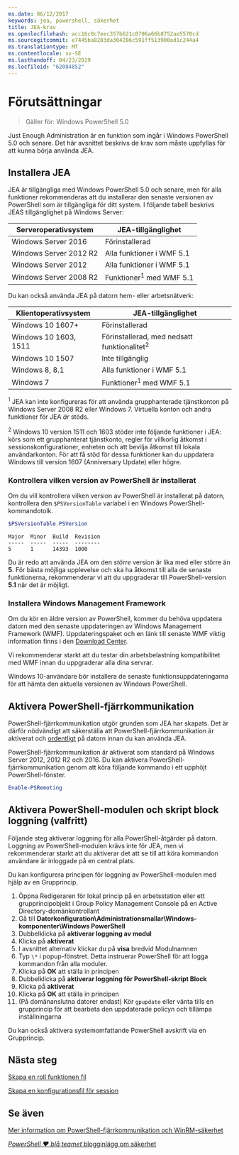 ```yaml
---
ms.date: 06/12/2017
keywords: jea, powershell, säkerhet
title: JEA-krav
ms.openlocfilehash: acc16c0c7eec357b621c0706a66b8752ae5578cd
ms.sourcegitcommit: e7445ba8203da304286c591ff513900ad1c244a4
ms.translationtype: MT
ms.contentlocale: sv-SE
ms.lasthandoff: 04/23/2019
ms.locfileid: "62084852"
---
```

# <a name="prerequisites"></a>Förutsättningar

> Gäller för: Windows PowerShell 5.0

Just Enough Administration är en funktion som ingår i Windows PowerShell 5.0 och senare.
Det här avsnittet beskrivs de krav som måste uppfyllas för att kunna börja använda JEA.

## <a name="install-jea"></a>Installera JEA

JEA är tillgängliga med Windows PowerShell 5.0 och senare, men för alla funktioner rekommenderas att du installerar den senaste versionen av PowerShell som är tillgängliga för ditt system.
I följande tabell beskrivs JEAS tillgänglighet på Windows Server:

Serveroperativsystem   | JEA-tillgänglighet
--------------------------|--------------------------------
Windows Server 2016       | Förinstallerad
Windows Server 2012 R2    | Alla funktioner i WMF 5.1
Windows Server 2012       | Alla funktioner i WMF 5.1
Windows Server 2008 R2    | Funktioner<sup>1</sup> med WMF 5.1

Du kan också använda JEA på datorn hem- eller arbetsnätverk:

Klientoperativsystem   | JEA-tillgänglighet
--------------------------|-----------------------------------------------------
Windows 10 1607+          | Förinstallerad
Windows 10 1603, 1511     | Förinstallerad, med nedsatt funktionalitet<sup>2</sup>
Windows 10 1507           | Inte tillgänglig
Windows 8, 8.1            | Alla funktioner i WMF 5.1
Windows 7                 | Funktioner<sup>1</sup> med WMF 5.1

<sup>1</sup> JEA kan inte konfigureras för att använda grupphanterade tjänstkonton på Windows Server 2008 R2 eller Windows 7.
Virtuella konton och andra funktioner för JEA *är* stöds.

<sup>2</sup> Windows 10 version 1511 och 1603 stöder inte följande funktioner i JEA: körs som ett grupphanterat tjänstkonto, regler för villkorlig åtkomst i sessionskonfigurationer, enheten och att bevilja åtkomst till lokala användarkonton.
För att få stöd för dessa funktioner kan du uppdatera Windows till version 1607 (Anniversary Update) eller högre.

### <a name="check-which-version-of-powershell-is-installed"></a>Kontrollera vilken version av PowerShell är installerat

Om du vill kontrollera vilken version av PowerShell är installerat på datorn, kontrollera den `$PSVersionTable` variabel i en Windows PowerShell-kommandotolk.

```powershell
$PSVersionTable.PSVersion
```

```output
Major  Minor  Build  Revision
-----  -----  -----  --------
5      1      14393  1000
```

Du är redo att använda JEA om den *större* version är lika med eller större än **5**.
För bästa möjliga upplevelse och ska ha åtkomst till alla de senaste funktionerna, rekommenderar vi att du uppgraderar till PowerShell-version **5.1** när det är möjligt.

### <a name="install-windows-management-framework"></a>Installera Windows Management Framework

Om du kör en äldre version av PowerShell, kommer du behöva uppdatera datorn med den senaste uppdateringen av Windows Management Framework (WMF).
Uppdateringspaket och en länk till senaste WMF viktig information finns i den [Download Center](https://blogs.msdn.microsoft.com/powershell/2016/02/24/windows-management-framework-wmf-5-0-rtm-packages-has-been-republished/).

Vi rekommenderar starkt att du testar din arbetsbelastning kompatibilitet med WMF innan du uppgraderar alla dina servrar.

Windows 10-användare bör installera de senaste funktionsuppdateringarna för att hämta den aktuella versionen av Windows PowerShell.

## <a name="enable-powershell-remoting"></a>Aktivera PowerShell-fjärrkommunikation

PowerShell-fjärrkommunikation utgör grunden som JEA har skapats.
Det är därför nödvändigt att säkerställa att PowerShell-fjärrkommunikation är aktiverat och [ordentligt](/powershell/scripting/setup/winrmsecurity) på datorn innan du kan använda JEA.

PowerShell-fjärrkommunikation är aktiverat som standard på Windows Server 2012, 2012 R2 och 2016.
Du kan aktivera PowerShell-fjärrkommunikation genom att köra följande kommando i ett upphöjt PowerShell-fönster.

```powershell
Enable-PSRemoting
```

## <a name="enable-powershell-module-and-script-block-logging-optional"></a>Aktivera PowerShell-modulen och skript block loggning (valfritt)

Följande steg aktiverar loggning för alla PowerShell-åtgärder på datorn.
Loggning av PowerShell-modulen krävs inte för JEA, men vi rekommenderar starkt att du aktiverar det att se till att köra kommandon användare är inloggade på en central plats.

Du kan konfigurera principen för loggning av PowerShell-modulen med hjälp av en Grupprincip.

1. Öppna Redigeraren för lokal princip på en arbetsstation eller ett grupprincipobjekt i Group Policy Management Console på en Active Directory-domänkontrollant
2. Gå till **Datorkonfiguration\\Administrationsmallar\\Windows-komponenter\\Windows PowerShell**
3. Dubbelklicka på **aktiverar loggning av modul**
4. Klicka på **aktiverat**
5. I avsnittet alternativ klickar du på **visa** bredvid Modulnamnen
6. Typ `\*` i popup-fönstret. Detta instruerar PowerShell för att logga kommandon från alla moduler.
7. Klicka på **OK** att ställa in principen
8. Dubbelklicka på **aktiverar loggning för PowerShell-skript Block**
9. Klicka på **aktiverat**
10. Klicka på **OK** att ställa in principen
11. (På domänanslutna datorer endast) Kör `gpupdate` eller vänta tills en grupprincip för att bearbeta den uppdaterade policyn och tillämpa inställningarna

Du kan också aktivera systemomfattande PowerShell avskrift via en Grupprincip.

## <a name="next-steps"></a>Nästa steg

[Skapa en roll funktionen fil](role-capabilities.md)

[Skapa en konfigurationsfil för session](session-configurations.md)

## <a name="see-also"></a>Se även

[Mer information om PowerShell-fjärrkommunikation och WinRM-säkerhet](/powershell/scripting/setup/winrmsecurity)

[*PowerShell ♥ blå teamet* blogginlägg om säkerhet](https://blogs.msdn.microsoft.com/powershell/2015/06/09/powershell-the-blue-team/)